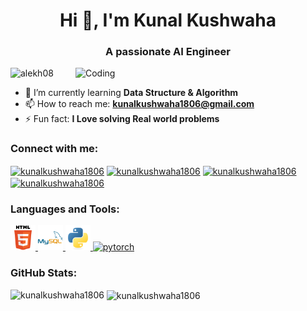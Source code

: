 
<h1 align="center">Hi 👋, I'm Kunal Kushwaha</h1>
<h3 align="center">A passionate AI Engineer </h3>
<img align="right" alt="Coding" width="400" src="https://www.google.com/url?sa=i&url=https%3A%2F%2Fgifdb.com%2Fcoding&psig=AOvVaw2h1pR1Iqoc9YHgGS_hO2cO&ust=1699796472095000&source=images&cd=vfe&opi=89978449&ved=0CBEQjRxqFwoTCODU2MKJvIIDFQAAAAAdAAAAABAY">

<p align="left"> <img src="https://komarev.com/ghpvc/?username=alekh08&label=Profile%20views&color=0e75b6&style=flat" alt="alekh08" /> </p>



- 🌱 I’m currently learning **Data Structure & Algorithm**
- 📫 How to reach me: **kunalkushwaha1806@gmail.com**
- ⚡ Fun fact: **I Love solving Real world problems**

<h3 align="left">Connect with me:</h3>
<p align="left">
  <a href="https://twitter.com/kunal18062004" target="blank"><img align="center" src="https://raw.githubusercontent.com/rahuldkjain/github-profile-readme-generator/master/src/images/icons/Social/twitter.svg" alt="kunalkushwaha1806" height="30" width="40" /></a>
  <a href="https://instagram.com/_http.kunall" target="blank"><img align="center" src="https://raw.githubusercontent.com/rahuldkjain/github-profile-readme-generator/master/src/images/icons/Social/instagram.svg" alt="kunalkushwaha1806" height="30" width="40" /></a>
  <a href="https://hashnode.com/@kunal" target="blank"><img align="center" src="https://img.shields.io/badge/Hashnode-2962FF?logo=hashnode&logoColor=white&style=for-the-badge" alt="kunalkushwaha1806" height="30" width="100" /></a>
  <a href="https://leetcode.com/u/kunalkushwaha1806/" target="blank"><img align="center" src="https://img.shields.io/badge/LeetCode-FFA116?logo=leetcode&logoColor=black&style=for-the-badge" alt="kunalkushwaha1806" height="30" width="100" /></a>
</p>

<h3 align="left">Languages and Tools:</h3>
<p align="left">
  <a href="https://www.w3.org/html/" target="_blank" rel="noreferrer"> <img src="https://raw.githubusercontent.com/devicons/devicon/master/icons/html5/html5-original-wordmark.svg" alt="html5" width="40" height="40"/> </a>
  <a href="https://www.mysql.com/" target="_blank" rel="noreferrer"> <img src="https://raw.githubusercontent.com/devicons/devicon/master/icons/mysql/mysql-original-wordmark.svg" alt="mysql" width="40" height="40"/> </a>
  <a href="https://www.python.org" target="_blank" rel="noreferrer"> <img src="https://raw.githubusercontent.com/devicons/devicon/master/icons/python/python-original.svg" alt="python" width="40" height="40"/> </a>
  <a href="https://pytorch.org/" target="_blank" rel="noreferrer"> <img src="https://www.vectorlogo.zone/logos/pytorch/pytorch-icon.svg" alt="pytorch" width="40" height="40"/> </a>
</p>

<h3 align="left">GitHub Stats:</h3>
<p><img align="left" src="https://github-readme-stats.vercel.app/api/top-langs?username=alekh08&show_icons=true&locale=en&layout=compact" alt="kunalkushwaha1806" /></p>

<p>&nbsp;<img align="center" src="https://github-readme-stats.vercel.app/api?username=alekh08&show_icons=true&locale=en" alt="kunalkushwaha1806" /></p>
